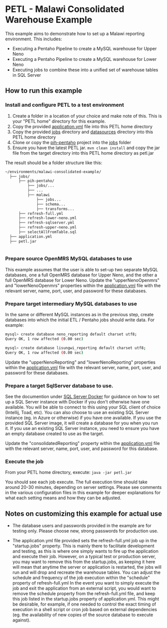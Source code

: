 PETL - Malawi Consolidated Warehouse Example
=============================================

This example aims to demonstrate how to set up a Malawi reporting environment.
This includes:
* Executing a Pentaho Pipeline to create a MySQL warehouse for Upper Neno
* Executing a Pentaho Pipeline to create a MySQL warehouse for Lower Neno
* Executing jobs to combine these into a unified set of warehouse tables in SQL Server

## How to run this example

### Install and configure PETL to a test environment

1. Create a folder in a location of your choice and make note of this.  This is your "PETL home" directory for this example.
2. Copy the provided [application.yml](./application.yml) file into this PETL home directory
3. Copy the provided [jobs](./jobs) directory and [datasources](./datasources) directory into this PETL home directory
4. Clone or copy the [pih-pentaho](https://github.com/PIH/pih-pentaho) project into the [jobs](./jobs) folder
5. Ensure you have the latest PETL jar.  ```mvn clean install``` and copy the jar file from the target directory into this PETL home directory as petl.jar

The result should be a folder structure like this:

```bash
~/environments/malawi-consolidated-example/
  ├── jobs/
      ├── pih-pentaho/
          ├── jobs/...
          ├── ...
          ├── malawi
              ├── jobs...
              ├── schema...
              ├── transforms...
      ├── refresh-full.yml
      ├── refresh-lower-neno.yml
      ├── refresh-sqlserver.yml
      ├── refresh-upper-neno.yml
      ├── selectAllFromTable.sql
  ├── application.yml
  ├── petl.jar
  
```

### Prepare source OpenMRS MySQL databases to use

This example assumes that the user is able to set-up two separate MySQL databases, one a full OpenMRS database for Upper Neno, 
and the other a full OpenMRS database for Lower Neno.  Update the "upperNenoOpenmrs" and "lowerNenoOpenmrs" properties within
the [application.yml](./application.yml) file with the relevant server, name, port, user, and password for these databases.

### Prepare target intermediary MySQL databases to use

In the same or different MySQL instances as in the previous step, create databases into which the initial
ETL / Pentaho jobs should write data.  For example:

```bash
mysql> create database neno_reporting default charset utf8;
Query OK, 1 row affected (0.00 sec)

mysql> create database lisungwi_reporting default charset utf8;
Query OK, 1 row affected (0.00 sec)
```

Update the "upperNenoReporting" and "lowerNenoReporting" properties within
the [application.yml](./application.yml) file with the relevant server, name, port, user, and password for these databases.

### Prepare a target SqlServer database to use.

See the documention under [SQL Server Docker](../sqlserver-docker) for guidance on how to set up a SQL Server instance 
with Docker if you don't otherwise have one available.  You will be able to connect to this using your SQL client 
of choice (Intellij, Toad, etc).  You can also choose to use an existing SQL Server instance (eg. in Azure or otherwise) 
if you have one available.  If you use the provided SQL Server image, it will create a database for you when you run it.
If you use an existing SQL Server instance, you need to ensure you have an empty database created to use as the target.

Update the "consolidatedReporting" property within the [application.yml](./application.yml) file with the relevant 
server, name, port, user, and password for this database.

### Execute the job

From your PETL home directory, execute:
```java -jar petl.jar```

You should see each job execute.  The full execution time should take around 20-30 minutes, depending on server settings.
Please see comments in the various configuration files in this example for deeper explanations for what each setting means
and how they can be adjusted.

## Notes on customizing this example for actual use

* The database users and passwords provided in the example are for testing only.  Please choose new, strong passwords for production use.

* The application.yml file provided sets the refresh-full.yml job up in the "startup.jobs" property.  This is mainly there 
  to facilitate development and testing, as this is where one simply wants to fire up the application and execute their job.
  However, on a typical test or production server, you may want to remove this from the startup.jobs, as keeping it here will
  mean that anytime the server or application is restarted, the jobs will run and will drop and recreate the warehouse tables.
  You can adjust the schedule and frequency of the job execution within the "schedule" property of refresh-full.yml
  In the event you want to simply execute the job and exit the application from an external script, you would want to remove
  the schedule property from the refresh-full.yml file, and keep this job listed in the startup.jobs property of application.yml.
  This might be desirable, for example, if one needed to control the exact timing of execution in a shell script or cron job
  based on external dependencies (eg. the availability of new copies of the source database to execute against).

